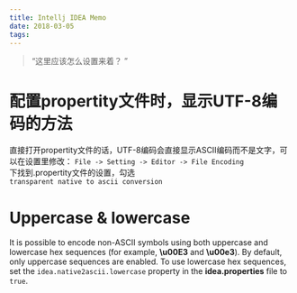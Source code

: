 ```yaml
---
title: Intellj IDEA Memo
date: 2018-03-05
tags:
---
```


> “这里应该怎么设置来着？ ”

# 配置propertity文件时，显示UTF-8编码的方法

直接打开propertity文件的话，UTF-8编码会直接显示ASCII编码而不是文字，可以在设置里修改：
`File -> Setting -> Editor -> File Encoding`  
下找到.propertity文件的设置，勾选  
`transparent native to ascii conversion`

# Uppercase & lowercase
It is possible to encode non-ASCII symbols using both uppercase and lowercase hex sequences (for example, **\u00E3** and **\u00e3**). By default, only uppercase sequences are enabled. To use lowercase hex sequences, set the `idea.native2ascii.lowercase` property in the **idea.properties** file to `true`.
